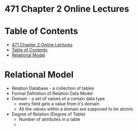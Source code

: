 
# 471 Chapter 2 Online Lectures

# Table of Contents


<!-- @import "[TOC]" {cmd="toc" depthFrom=1 depthTo=6 orderedList=false} -->

<!-- code_chunk_output -->

- [471 Chapter 2 Online Lectures](#471-chapter-2-online-lectures)
- [Table of Contents](#table-of-contents)
- [Relational Model](#relational-model)

<!-- /code_chunk_output -->

# Relational Model

- Relation Database - a collection of tables
- Formal Definition of Relation Data Model
- Domain - a set of values of a certain data type
  - every field gets a value from it's domain
  - All the values within a domain are supposed to be atomic
- Degree of Relation (Degree of Table)
  - Number of attributes in a table
  - 



